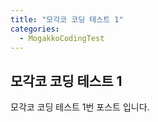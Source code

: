```yaml
---
title: "모각코 코딩 테스트 1"
categories:
  - MogakkoCodingTest
---
```


## 모각코 코딩 테스트 1

모각코 코딩 테스트 1번 포스트 입니다.
